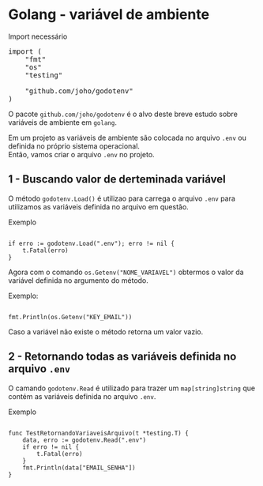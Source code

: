 <h1>Golang - variável de ambiente</h1>

Import necessário

<pre>
import (
	"fmt"
	"os"
	"testing"

	"github.com/joho/godotenv"
)
</pre>

O pacote <code>github.com/joho/godotenv</code> é o alvo deste breve estudo sobre variáveis de ambiente em <code>golang</code>.

<div>
Em um projeto as variáveis de ambiente são colocada no arquivo <code>.env</code> ou definida no próprio sistema operacional.
</div>
Então, vamos criar o arquivo <code>.env</code> no projeto.

<h2>1 - Buscando valor de derteminada variável</h2>

O método <code>godotenv.Load()</code> é utilizao para carrega o  arquivo <code>.env</code> para utilizamos as variáveis 
definida no arquivo em questão. 
<div>Exemplo</div>
<pre><code>
if erro := godotenv.Load(".env"); erro != nil {
    t.Fatal(erro)
}
</code></pre>

Agora com o comando <code>os.Getenv("NOME_VARIAVEL")</code> obtermos o valor da variável definida no argumento do método.
<div>
Exemplo:
</div>
<pre><code>
fmt.Println(os.Getenv("KEY_EMAIL"))
</code></pre>
<p>
Caso a variável não existe o método retorna um valor vazio.
</p>

<h2>2 - Retornando todas as variáveis definida no arquivo <code>.env</code></h2>

O camando <code>godotenv.Read</code> é utilizado para trazer um <code>map[string]string</code> que contém as 
variáveis definida no arquivo <code>.env</code>.
<div>Exemplo</div>

<pre><code>
func TestRetornandoVariaveisArquivo(t *testing.T) {
	data, erro := godotenv.Read(".env")
	if erro != nil {
		t.Fatal(erro)
	}
	fmt.Println(data["EMAIL_SENHA"])
}
</code></pre>


